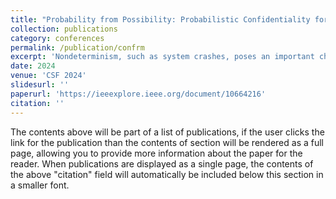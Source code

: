```yaml
---
title: "Probability from Possibility: Probabilistic Confidentiality for Storage Systems Under Nondeterminism"
collection: publications
category: conferences
permalink: /publication/confrm
excerpt: 'Nondeterminism, such as system crashes, poses an important challenge to the security of storage systems by making leakages possible through secret-dependent result probabilities. This paper proposes a new possibilistic confidentiality specification prohibiting such probabilistic leakages. Our specification is preserved under simulation to enable modularity and is sequentially compositional. We implemented our specification in a framework that contains structures to implement storage systems and prove their confidentiality in a modular fashion. On top of our framework, we implemented the first crash-safe file system with a termination-insensitive version of our specification and machine-checkable confidentiality proofs. Our evaluation shows that proving confidentiality incurs 9.2x proof overhead per line of implementation code. Both our framework and file system are implemented in Coq and extracted to Haskell to obtain an executable artifact.'
date: 2024
venue: 'CSF 2024'
slidesurl: ''
paperurl: 'https://ieeexplore.ieee.org/document/10664216'
citation: ''
---
```


The contents above will be part of a list of publications, if the user clicks the link for the publication than the contents of section will be rendered as a full page, allowing you to provide more information about the paper for the reader. When publications are displayed as a single page, the contents of the above "citation" field will automatically be included below this section in a smaller font.
